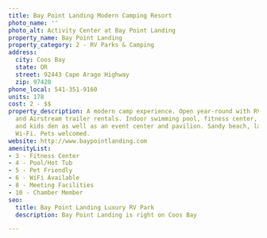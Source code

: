```yaml
---
title: Bay Point Landing Modern Camping Resort
photo_name: ''
photo_alt: Activity Center at Bay Point Landing
property_name: Bay Point Landing
property_category: 2 - RV Parks & Camping
address:
  city: Coos Bay
  state: OR
  street: 92443 Cape Arago Highway
  zip: 97420
phone_local: 541-351-9160
units: 178
cost: 2 - $$
property_description: A modern camp experience. Open year-round with RV sites, cabins
  and Airstream trailer rentals. Indoor swimming pool, fitness center, activity room
  and kids den as well as an event center and pavilion. Sandy beach, laundry, and
  Wi-Fi. Pets welcomed.
website: http://www.baypointlanding.com
amenityList:
- 3 - Fitness Center
- 4 - Pool/Hot Tub
- 5 - Pet Friendly
- 6 - WiFi Available
- 8 - Meeting Facilities
- 10 - Chamber Member
seo:
  title: Bay Point Landing Luxury RV Park
  description: Bay Point Landing is right on Coos Bay

---
```

